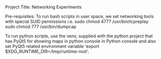 
Project Title: Networking Experiments

Pre-requisites:
To run bash scripts in user space, 
	we set networking tools with special SUID permissions i.e.
	sudo chmod 4777 /usr/bin/tcpreplay
	sudo chmod 777 /usr/bin/dumpcap
	
To run python scripts, use the venv, supplied with the python project that has PyQt5 for showing maps in python console in Python console and also set PyQt5 related environment variable 'export $XDG_RUNTIME_DIR=/tmp/runtime-root'.

